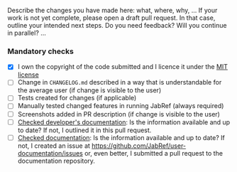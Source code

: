 <!-- YOU HAVE TO MODIFY THIS TEXT TO FIT YOUR PR. OTHERWISE, YOUR PR WILL BE CLOSED WITHOUT FURTHER COMMENT. -->

Describe the changes you have made here: what, where, why, ...
If your work is not yet complete, please open a draft pull request. In that case, outline your intended next steps. Do you need feedback? Will you continue in parallel? ...

<!-- LINK THE ISSUE WITH THE "Closes" KEYWORD -->
<!-- Example: Closes (link) OR Closes #xyz -->

### Mandatory checks

<!--
Go throgh the checklist below. It is mandatory, even if you submit a draft pull request.
For instance, a screenshot helps in reviewing - even if your code is not 100% complete.

Keep ALL the items. Mark them as follows: 
[x] done 
[ ] not done 
[/] not applicable
-->

- [x] I own the copyright of the code submitted and I licence it under the [MIT license](https://github.com/JabRef/jabref/blob/main/LICENSE)
- [ ] Change in `CHANGELOG.md` described in a way that is understandable for the average user (if change is visible to the user)
- [ ] Tests created for changes (if applicable)
- [ ] Manually tested changed features in running JabRef (always required)
- [ ] Screenshots added in PR description (if change is visible to the user)
- [ ] [Checked developer's documentation](https://devdocs.jabref.org/): Is the information available and up to date? If not, I outlined it in this pull request.
- [ ] [Checked documentation](https://docs.jabref.org/): Is the information available and up to date? If not, I created an issue at <https://github.com/JabRef/user-documentation/issues> or, even better, I submitted a pull request to the documentation repository.
